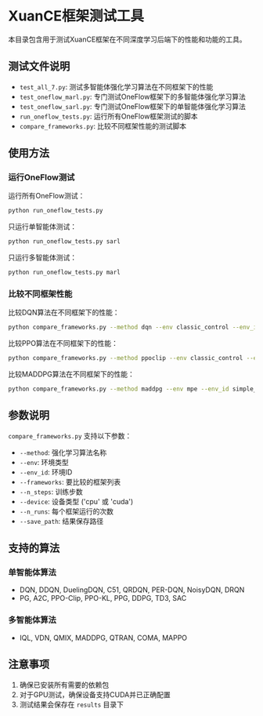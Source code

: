 # XuanCE框架测试工具

本目录包含用于测试XuanCE框架在不同深度学习后端下的性能和功能的工具。

## 测试文件说明

- `test_all_7.py`: 测试多智能体强化学习算法在不同框架下的性能
- `test_oneflow_marl.py`: 专门测试OneFlow框架下的多智能体强化学习算法
- `test_oneflow_sarl.py`: 专门测试OneFlow框架下的单智能体强化学习算法
- `run_oneflow_tests.py`: 运行所有OneFlow框架测试的脚本
- `compare_frameworks.py`: 比较不同框架性能的测试脚本

## 使用方法

### 运行OneFlow测试

运行所有OneFlow测试：

```bash
python run_oneflow_tests.py
```

只运行单智能体测试：

```bash
python run_oneflow_tests.py sarl
```

只运行多智能体测试：

```bash
python run_oneflow_tests.py marl
```

### 比较不同框架性能

比较DQN算法在不同框架下的性能：

```bash
python compare_frameworks.py --method dqn --env classic_control --env_id CartPole-v1 --frameworks torch oneflow --n_steps 10000 --n_runs 3
```

比较PPO算法在不同框架下的性能：

```bash
python compare_frameworks.py --method ppoclip --env classic_control --env_id CartPole-v1 --frameworks torch oneflow --n_steps 10000 --n_runs 3
```

比较MADDPG算法在不同框架下的性能：

```bash
python compare_frameworks.py --method maddpg --env mpe --env_id simple_spread_v3 --frameworks torch oneflow --n_steps 10000 --n_runs 3
```

## 参数说明

`compare_frameworks.py` 支持以下参数：

- `--method`: 强化学习算法名称
- `--env`: 环境类型
- `--env_id`: 环境ID
- `--frameworks`: 要比较的框架列表
- `--n_steps`: 训练步数
- `--device`: 设备类型 ('cpu' 或 'cuda')
- `--n_runs`: 每个框架运行的次数
- `--save_path`: 结果保存路径

## 支持的算法

### 单智能体算法

- DQN, DDQN, DuelingDQN, C51, QRDQN, PER-DQN, NoisyDQN, DRQN
- PG, A2C, PPO-Clip, PPO-KL, PPG, DDPG, TD3, SAC

### 多智能体算法

- IQL, VDN, QMIX, MADDPG, QTRAN, COMA, MAPPO

## 注意事项

1. 确保已安装所有需要的依赖包
2. 对于GPU测试，确保设备支持CUDA并已正确配置
3. 测试结果会保存在 `results` 目录下 